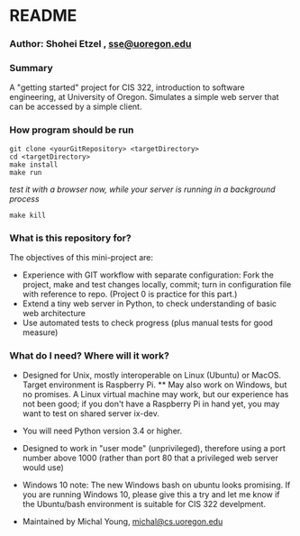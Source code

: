 # README #
### Author: Shohei Etzel , sse@uoregon.edu ###

### Summary ###

A "getting started" project for CIS 322, introduction to software
engineering,  at University of Oregon.
Simulates a simple web server that can be accessed by a simple client.


### How program should be run ###

  ~~~~
  git clone <yourGitRepository> <targetDirectory>
  cd <targetDirectory>
  make install
  make run
  ~~~~
  *test it with a browser now, while your server is
  running in a background process*

  ~~~~
  make kill
  ~~~~

### What is this repository for? ###

The objectives of this mini-project are:

  * Experience with GIT workflow with separate configuration:  Fork the project, make and test changes locally, commit;  turn in configuration file with reference to repo. (Project 0 is practice for this part.)
  * Extend a tiny web server in Python, to check understanding of basic web architecture
  * Use automated tests to check progress (plus manual tests for good measure)

### What do I need?  Where will it work? ###

* Designed for Unix, mostly interoperable on Linux (Ubuntu) or MacOS.
  Target environment is Raspberry Pi.
  ** May also work on Windows, but no promises.  A Linux virtual machine
   may work, but our experience has not been good; if you don't have a
   Raspberry Pi in hand yet, you may want to test on shared server
  ix-dev.
* You will need Python version 3.4 or higher.
* Designed to work in "user mode" (unprivileged), therefore using a port
  number above 1000 (rather than port 80 that a privileged web server would use)

* Windows 10 note:  The new Windows bash on ubuntu looks promising.
  If you are running Windows 10, please give this a try and let me
  know if the Ubuntu/bash environment is suitable for CIS 322
  develpment.



* Maintained by Michal Young, michal@cs.uoregon.edu
